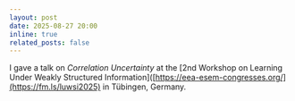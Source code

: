 ```yaml
---
layout: post
date: 2025-08-27 20:00
inline: true
related_posts: false
---
```


I gave a talk on *Correlation Uncertainty* at the [2nd Workshop on Learning Under Weakly Structured Information]([https://eea-esem-congresses.org/](https://fm.ls/luwsi2025) in Tübingen, Germany.
